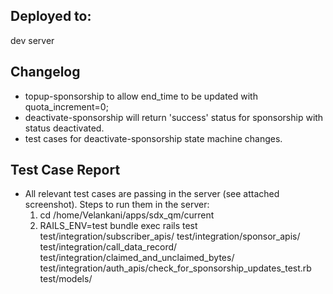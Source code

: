 ## Deployed to:
 dev server

## Changelog

* topup-sponsorship to allow end_time to be updated with quota_increment=0;
* deactivate-sponsorship will return 'success' status for sponsorship  with status deactivated.
* test cases for deactivate-sponsorship state machine changes.


## Test Case Report
* All relevant test cases are passing in the server (see attached screenshot). Steps to run them in the server:
  1) cd /home/Velankani/apps/sdx_qm/current
  2) RAILS_ENV=test bundle exec rails test test/integration/subscriber_apis/ test/integration/sponsor_apis/ test/integration/call_data_record/ test/integration/claimed_and_unclaimed_bytes/ test/integration/auth_apis/check_for_sponsorship_updates_test.rb test/models/